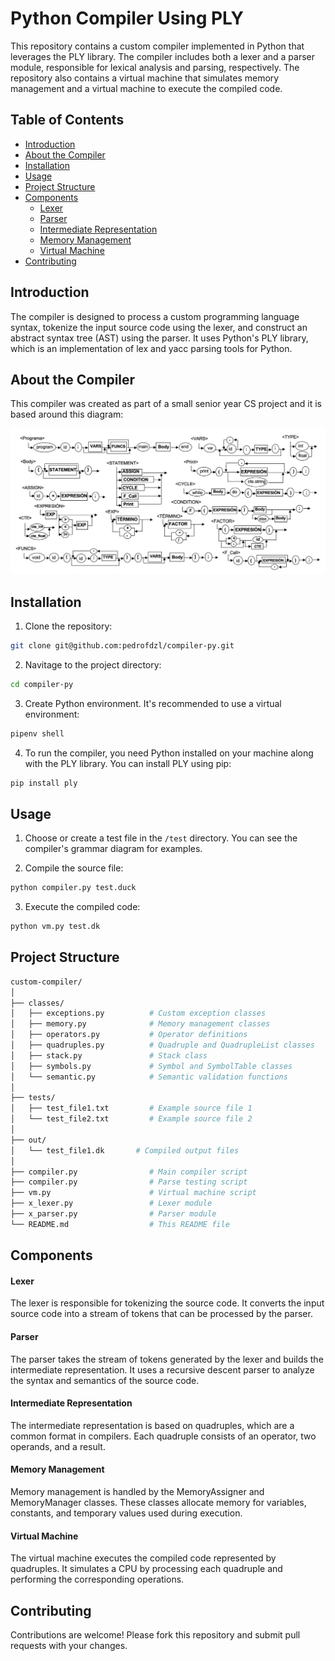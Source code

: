 # Python Compiler Using PLY

This repository contains a custom compiler implemented in Python that leverages the PLY library. The compiler includes both a lexer and a parser module, responsible for lexical analysis and parsing, respectively. The repository also contains a virtual machine that simulates memory management and a virtual machine to execute the compiled code.

## Table of Contents

- [Introduction](#introduction)
- [About the Compiler](#about-the-compiler)
- [Installation](#installation)
- [Usage](#usage)
- [Project Structure](#project-structure)
- [Components](#components)
    - [Lexer](#lexer)
    - [Parser](#parser)
    - [Intermediate Representation](#intermediate-representation)
    - [Memory Management](#memory-management)
    - [Virtual Machine](#virtual-machine)
- [Contributing](#contributing)

## Introduction

The compiler is designed to process a custom programming language syntax, tokenize the input source code using the lexer, and construct an abstract syntax tree (AST) using the parser. It uses Python's PLY library, which is an implementation of lex and yacc parsing tools for Python.

## About the Compiler

This compiler was created as part of a small senior year CS project and it is based around this diagram:

![Language Grammar Diagram](https://github.com/pedrofdzl/compiler-py/blob/ac4f42c0a7e8bb6fae1ccc99a7f4ec9250b9acba/Screenshot%202024-05-04%20at%202.41.19.png)

## Installation

1. Clone the repository:

```bash
git clone git@github.com:pedrofdzl/compiler-py.git
```

2. Navitage to the project directory:

```bash
cd compiler-py
```

3. Create Python environment. It's recommended to use a virtual environment:

```bash
pipenv shell
```

4. To run the compiler, you need Python installed on your machine along with the PLY library. You can install PLY using pip:

```bash
pip install ply
```

## Usage

1. Choose or create a test file in the `/test` directory. You can see the compiler's grammar diagram for examples.

2. Compile the source file:

```bash
python compiler.py test.duck
```

3. Execute the compiled code:

```bash
python vm.py test.dk
```

## Project Structure

```bash
custom-compiler/
│
├── classes/
│   ├── exceptions.py          # Custom exception classes
│   ├── memory.py              # Memory management classes
│   ├── operators.py           # Operator definitions
│   ├── quadruples.py          # Quadruple and QuadrupleList classes
│   ├── stack.py               # Stack class
│   ├── symbols.py             # Symbol and SymbolTable classes
│   └── semantic.py            # Semantic validation functions
│
├── tests/
│   ├── test_file1.txt         # Example source file 1
│   └── test_file2.txt         # Example source file 2
│
├── out/
│   └── test_file1.dk       # Compiled output files
│
├── compiler.py                # Main compiler script
├── compiler.py                # Parse testing script
├── vm.py                      # Virtual machine script
├── x_lexer.py                 # Lexer module
├── x_parser.py                # Parser module
└── README.md                  # This README file
```

## Components

#### Lexer

The lexer is responsible for tokenizing the source code. It converts the input source code into a stream of tokens that can be processed by the parser.

#### Parser

The parser takes the stream of tokens generated by the lexer and builds the intermediate representation. It uses a recursive descent parser to analyze the syntax and semantics of the source code.

#### Intermediate Representation

The intermediate representation is based on quadruples, which are a common format in compilers. Each quadruple consists of an operator, two operands, and a result.

#### Memory Management

Memory management is handled by the MemoryAssigner and MemoryManager classes. These classes allocate memory for variables, constants, and temporary values used during execution.

#### Virtual Machine

The virtual machine executes the compiled code represented by quadruples. It simulates a CPU by processing each quadruple and performing the corresponding operations.

## Contributing

Contributions are welcome! Please fork this repository and submit pull requests with your changes.
